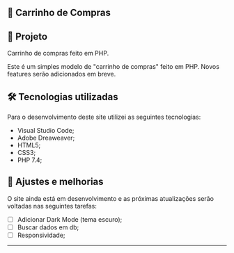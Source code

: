 ## 🛒 Carrinho de Compras<br>

## 🌳 Projeto<br>
Carrinho de compras feito em PHP.<br>

Este é um simples modelo de "carrinho de compras" feito em PHP. 
Novos features serão adicionados em breve.

## 🛠 Tecnologias utilizadas
Para o desenvolvimento deste site utilizei as seguintes tecnologias:
- Visual Studio Code;
- Adobe Dreaweaver;
- HTML5;
- CSS3;
- PHP 7.4;

## 📌 Ajustes e melhorias
O site ainda está em desenvolvimento e as próximas atualizações serão voltadas nas seguintes tarefas:

- [ ] Adicionar Dark Mode (tema escuro);
- [ ] Buscar dados em db;
- [ ] Responsividade;

---
